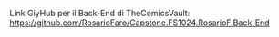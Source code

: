 Link GiyHub per il Back-End di TheComicsVault: https://github.com/RosarioFaro/Capstone.FS1024.RosarioF.Back-End
